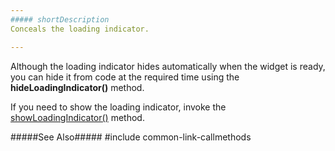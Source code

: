```yaml
---
##### shortDescription
Conceals the loading indicator.

---
```

Although the loading indicator hides automatically when the widget is ready, you can hide it from code at the required time using the **hideLoadingIndicator()** method.

If you need to show the loading indicator, invoke the [showLoadingIndicator()](/api-reference/20%20Data%20Visualization%20Widgets/BaseWidget/3%20Methods/showLoadingIndicator().md '{basewidgetpath}/Methods#showLoadingIndicator') method.

#####See Also#####
#include common-link-callmethods